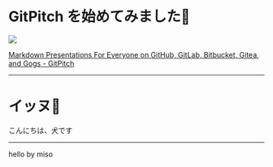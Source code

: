 # GitPitch を始めてみました🙋

![](https://gitpitch.com/site/img/the-movie.png)

[Markdown Presentations For Everyone on GitHub, GitLab, Bitbucket, Gitea, and Gogs - GitPitch](https://gitpitch.com/)

---


# イッヌ🐶

こんにちは、犬です

---

hello by miso
